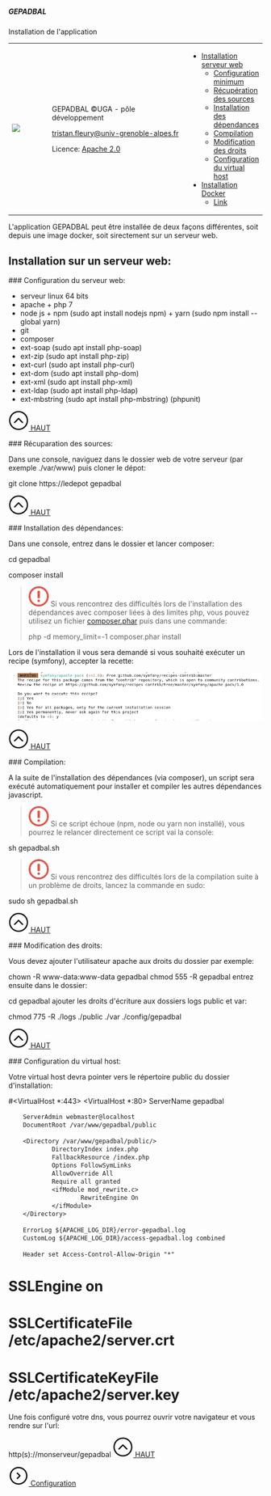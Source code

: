 <link rel="stylesheet" type="text/css" media="all" href="../assets/styles/material/material-dashboard.css" />

<div class="card">
    <div class="card-header card-header-info">
        <div class="d-flex justify-content-between">
            <h5 class="card-title text-break">GEPADBAL</h5>
            <span class="m-0 ml-2 text-danger">
		 Installation de l'application
            </span>
        </div>
    </div>
    <div class="card-body">
	<table class="table" style="border: 0px">
		<tr>
			<td style width="160px">
				<a href="https://www.univ-grenoble-alpes.fr/" class="simple-text">
					<img src="http://www.sciencespo-grenoble.fr/wp-content/uploads/2019/11/logo-uga.jpeg" style="width:150px">
				</a>
			</td>
			<td style width="500px">
				<p class="">GEPADBAL ©UGA - pôle développement</p>
				<p><A HREF="mailto:tristan.fleury@univ-grenoble-alpes.fr">tristan.fleury@univ-grenoble-alpes.fr</A></p>
				<p>Licence: <a href="../LICENSE">Apache 2.0</a></p>
			</td>
			<td>
				<ul class="nav flex-column">
					<li class="nav-item">
						<a class="nav-link active" href="#serveur-web">Installation serveur web</a>
						<ul class="nav flex-column pl-5">
							<li class="nav-item">
								<a class="nav-link" href="#serveur-web-configuration">Configuration minimum</a>
							</li>
							<li class="nav-item">
								<a class="nav-link" href="#serveur-web-sources">Récupération des sources</a>
							</li>
							<li class="nav-item">
								<a class="nav-link" href="#serveur-web-dependances">Installation des dépendances</a>
							</li>
							<li class="nav-item">
								<a class="nav-link" href="#serveur-web-compilation">Compilation</a>
							</li>
							<li class="nav-item">
								<a class="nav-link" href="#serveur-web-droits">Modification des droits</a>
							</li>
							<li class="nav-item">
								<a class="nav-link" href="#serveur-web-vhost">Configuration du virtual host</a>
							</li>
						</ul>
			  		</li>
				  	<li class="nav-item">
				   		<a class="nav-link active" href="#serveur-web">Installation Docker</a>
						<ul class="nav flex-column pl-5">
							<li class="nav-item">
								<a class="nav-link" href="javascript:;">Link</a>
							</li>
						</ul>
				  	</li>
				</ul>
			</td>
		</tr>
	</table>
    </div>
</div>

L'application GEPADBAL peut être installée de deux façons différentes, soit depuis une image docker, soit sirectement sur un serveur web.

<p id="serveur-web"></p>
<div class="alert alert-primary">
  <h2>Installation sur un serveur web:</h2>
</div>

<p id="serveur-web-configuration"></p>
### Configuration du serveur web:

* serveur linux 64 bits
* apache + php 7
* node js + npm (sudo apt install nodejs npm) + yarn (sudo npm install --global yarn)
* git
* composer
* ext-soap (sudo apt install php-soap)
* ext-zip (sudo apt install php-zip)
* ext-curl (sudo apt install php-curl)
* ext-dom (sudo apt install php-dom)
* ext-xml (sudo apt install php-xml)
* ext-ldap (sudo apt install php-ldap)
* ext-mbstring (sudo apt install php-mbstring) (phpunit)

<p id="serveur-web-sources"><a href="#top"><img src="./images/up.png" alt="up" style="width:40px;"/> HAUT</a></p>
### Récuparation des sources:

Dans une console, naviguez dans le dossier web de votre serveur (par exemple ./var/www) puis cloner le dépot:

git clone https://ledepot gepadbal
<p id="serveur-web-dependances"><a href="#top"><img src="./images/up.png" alt="up" style="width:40px;"/> HAUT</a></p>
### Installation des dépendances:

Dans une console, entrez dans le dossier et lancer composer:

cd gepadbal 

composer install
> <img src="./images/warning.png" alt="warning" style="width:40px;"/> Si vous rencontrez des difficultés lors de l'installation des dépendances avec composer liées à des limites php, vous pouvez utilisez un fichier [composer.phar](https://getcomposer.org/download/latest-stable/composer.phar) puis dans une commande:
>
> php -d memory_limit=-1 composer.phar install

Lors de l'installation il vous sera demandé si vous souhaité exécuter un recipe (symfony), accepter la recette:

<img src="./images/recipe.png" alt="recipe" style="width:800px;"/>

<p id="serveur-web-compilation"><a href="#top"><img src="./images/up.png" alt="up" style="width:40px;"/> HAUT</a></p>
### Compilation:

A la suite de l'installation des dépendances (via composer), un script sera exécuté automatiquement pour installer  et compiler les autres dépendances javascript.

> <img src="./images/warning.png" alt="warning" style="width:40px;"/> Si ce script échoue (npm, node ou yarn non installé), vous pourrez le relancer directement ce script vai la console:

sh gepadbal.sh
> <img src="./images/warning.png" alt="warning" style="width:40px;"/> Si vous rencontrez des difficultés lors de la compilation suite à un problème de droits, lancez la commande en sudo:

sudo sh gepadbal.sh
<p id="serveur-web-droits"><a href="#top"><img src="./images/up.png" alt="up" style="width:40px;"/> HAUT</a></p>
### Modification des droits:

Vous devez ajouter l'utilisateur apache aux droits du dossier par exemple:

chown -R www-data:www-data gepadbal
chmod 555 -R gepadbal
entrez ensuite dans le dossier:

cd gepadbal
ajouter les droits d'écriture aux dossiers logs public et var:

chmod 775 -R ./logs ./public ./var ./config/gepadbal
<p id="serveur-web-vhost"><a href="#top"><img src="./images/up.png" alt="up" style="width:40px;"/> HAUT</a></p>
### Configuration du virtual host:

Votre virtual host devra pointer vers le répertoire public du dossier d'installation:

#<VirtualHost *:443>
<VirtualHost *:80>
        ServerName gepadbal

        ServerAdmin webmaster@localhost
        DocumentRoot /var/www/gepadbal/public

        <Directory /var/www/gepadbal/public/>
                DirectoryIndex index.php
                FallbackResource /index.php
                Options FollowSymLinks
                AllowOverride All
                Require all granted
                <ifModule mod_rewrite.c>
                        RewriteEngine On
                </ifModule>
        </Directory>

        ErrorLog ${APACHE_LOG_DIR}/error-gepadbal.log
        CustomLog ${APACHE_LOG_DIR}/access-gepadbal.log combined

        Header set Access-Control-Allow-Origin "*"

#       SSLEngine on
#       SSLCertificateFile /etc/apache2/server.crt
#       SSLCertificateKeyFile /etc/apache2/server.key
</VirtualHost>
Une fois configuré votre dns, vous pourrez ouvrir votre navigateur et vous rendre sur l'url:

http(s)://monserveur/gepadbal
<a href="#top"><img src="./images/up.png" alt="up" style="width:40px;"/> HAUT</a>

<a href="./configuration.md"><img src="./images/next.png" alt="next" style="width:40px;"/>  Configuration</a>
